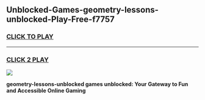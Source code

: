 
## Unblocked-Games-geometry-lessons-unblocked-Play-Free-f7757
<h3>
<a href="https://premium76.site?title=geometry-lessons-unblocked&ref=10A">CLICK TO PLAY</a></h3>
<hr>

<h3>
<a href="https://premium76.site?title=geometry-lessons-unblocked&ref=10A">CLICK 2 PLAY</a>
  
</h3>

<a href="https://premium76.site?title=geometry-lessons-unblocked&ref=10A"><img src="https://clearcache.store/games.png"></a>


**geometry-lessons-unblocked games unblocked: Your Gateway to Fun and Accessible Online Gaming**
